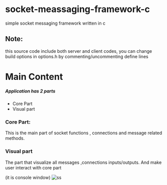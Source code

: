 # socket-meassaging-framework-c
simple socket messaging framework written in c

<h2>Note:</h2>
this source code include both server and client codes, you can change build options in options.h by commenting/uncommenting define lines

<h1>Main Content</h1>
<h5>Application has 2 parts </h5>
<ul>
<li>Core Part </li>
<li> Visual part </li>
</ul>


<h3>Core Part:</h3>
This is the main part of socket functions , connections and message related methods.

<h3> Visual part </h3>
The part that visualize all messages ,connections inputs/outputs. And make user interact with core part

(it is console window)
![ss](https://i.imgur.com/P5MfzET.png)
